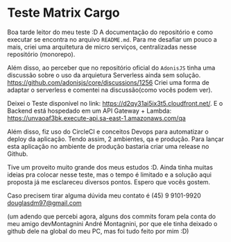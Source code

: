 # Teste Matrix Cargo

Boa tarde leitor do meu teste :D
A documentação do repositório e como executar se encontra no arquivo ```README.md```.
Para me desafiar um pouco a mais, criei uma arquitetura de micro serviços, centralizadas nesse repositório (monorepo).

Além disso, ao perceber que no repositório oficial do ```AdonisJS``` tinha uma discussão sobre o uso da arquietura Serverless ainda sem solução.
https://github.com/adonisjs/core/discussions/1256
Criei uma forma de adaptar o serverless e comentei na discussão(como vocês podem ver).

Deixei o Teste disponível no link: https://d2qy31ai5ix3t5.cloudfront.net/.
E o Backend está hospedado em um API Gateway + Lambda: https://unvaoaf3bk.execute-api.sa-east-1.amazonaws.com/qa

Além disso, fiz uso do CircleCI e conceitos Devops para automatizar o deploy da aplicação. Tendo assim, 2 ambientes, qa e produção. Para lançar esta aplicação no ambiente de produção bastaria criar uma release no Github.

Tive um proveito muito grande dos meus estudos :D. Ainda tinha muitas ideias pra colocar nesse teste, mas o tempo é limitado e a solução aqui proposta já me esclareceu diversos pontos. Espero que vocês gostem. 

Caso precisem tirar alguma dúvida meu contato é (45) 9 9101-9920 douglasdm97@gmail.com

(um adendo que percebi agora, alguns dos commits foram pela conta do meu amigo devMontagnini André Montagnini, por que ele tinha deixado o github dele na global do meu PC, mas foi tudo feito por mim :D)
